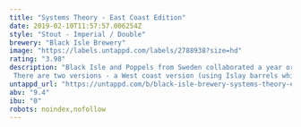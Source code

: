 ```yaml
---
title: "Systems Theory - East Coast Edition"
date: 2019-02-10T11:57:57.006254Z
style: "Stout - Imperial / Double"
brewery: "Black Isle Brewery"
image: "https://labels.untappd.com/labels/2788938?size=hd"
rating: "3.98"
description: "Black Isle and Poppels from Sweden collaborated a year or so ago to make a fantastic imperial stout called Systems Theory. Since then the beer has been maturing in whisky barrels and is now ready to make a reappearance. There are two versions - a West coast version (using Islay barrels which gives a peaty flavour) and an East coast version which has oak, vanilla and dark chocolate notes."
untappd_url: "https://untappd.com/b/black-isle-brewery-systems-theory-east-coast-edition/2788938"
abv: "9.4"
ibu: "0"
robots: noindex,nofollow
---
```

